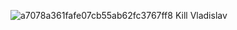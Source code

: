 ![a7078a361fafe07cb55ab62fc3767ff8](https://github.com/SNOWIK1/laba_26_Efremov/assets/112995250/8bf28baa-f8c4-4362-9b0d-1302ba69e5df)
Kill Vladislav

